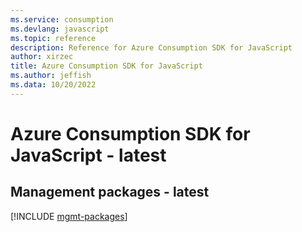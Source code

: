 ```yaml
---
ms.service: consumption
ms.devlang: javascript
ms.topic: reference
description: Reference for Azure Consumption SDK for JavaScript
author: xirzec
title: Azure Consumption SDK for JavaScript
ms.author: jeffish
ms.data: 10/20/2022
---
```

# Azure Consumption SDK for JavaScript - latest

## Management packages - latest
[!INCLUDE [mgmt-packages](consumption-mgmt-index.md)]